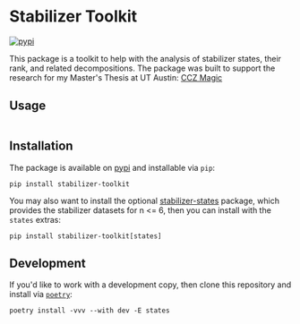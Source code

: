 # Stabilizer Toolkit
[![pypi](https://img.shields.io/pypi/v/stabilizer-toolkit.svg)](https://pypi.org/project/stabilizer-toolkit/)

This package is a toolkit to help with the analysis of stabilizer states, their rank, and related decompositions.
The package was built to support the research for my Master's Thesis at UT Austin: 
[CCZ Magic](https://repositories.lib.utexas.edu/handle)

## Usage

```python
```

## Installation
The package is available on [pypi](https://pypi.org/project/stabilizer-toolkit/) and installable via `pip`:
```shell
pip install stabilizer-toolkit 
```

You may also want to install the optional [stabilizer-states](https://pypi.org/project/stabilizer-states/) package, 
which provides the stabilizer datasets for n <= 6, then you can install with the `states` extras:
```shell
pip install stabilizer-toolkit[states] 
```

## Development
If you'd like to work with a development copy, then clone this repository and install via 
[`poetry`](https://python-poetry.org/docs/#installation):
```shell
poetry install -vvv --with dev -E states
```